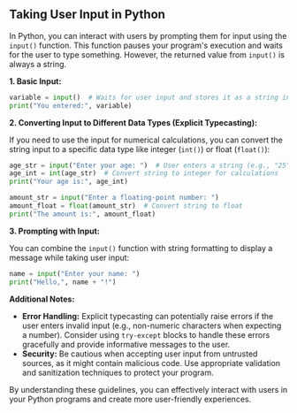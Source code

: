 
## Taking User Input in Python

In Python, you can interact with users by prompting them for input using the `input()` function. This function pauses your program's execution and waits for the user to type something. However, the returned value from `input()` is always a string.

**1. Basic Input:**

```python
variable = input()  # Waits for user input and stores it as a string in 'variable'
print("You entered:", variable)
```

**2. Converting Input to Different Data Types (Explicit Typecasting):**

If you need to use the input for numerical calculations, you can convert the string input to a specific data type like integer (`int()`) or float (`float()`):

```python
age_str = input("Enter your age: ")  # User enters a string (e.g., "25")
age_int = int(age_str)  # Convert string to integer for calculations
print("Your age is:", age_int)

amount_str = input("Enter a floating-point number: ")
amount_float = float(amount_str)  # Convert string to float
print("The amount is:", amount_float)
```

**3. Prompting with Input:**

You can combine the `input()` function with string formatting to display a message while taking user input:

```python
name = input("Enter your name: ")
print("Hello,", name + "!")
```

**Additional Notes:**

- **Error Handling:** Explicit typecasting can potentially raise errors if the user enters invalid input (e.g., non-numeric characters when expecting a number). Consider using `try-except` blocks to handle these errors gracefully and provide informative messages to the user.
- **Security:** Be cautious when accepting user input from untrusted sources, as it might contain malicious code. Use appropriate validation and sanitization techniques to protect your program.

By understanding these guidelines, you can effectively interact with users in your Python programs and create more user-friendly experiences.
